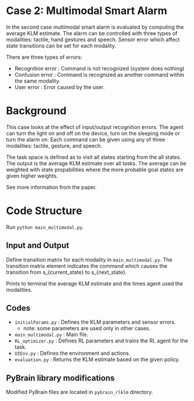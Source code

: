 # Case 2: Multimodal Smart Alarm

In the second case multimodal smart alarm is evaluated by computing the average KLM estimate. The alarm can be controlled with three types of modalities: tactile, hand gestures and speech. Sensor error which affect state transitions can be set for each modality.

There are three types of errors: 
* Recognition error : Command is not recognized (system does nothing)
* Confusion error : Command is recognized as another command within the same modality.
* User error : Error caused by the user. 
    
# Background

This case looks at the effect of input/output recognition errors. The agent can turn the light on and off on the device, turn on the sleeping mode or turn the alarm on. Each command can be given using any of three modalities: tactile, gesture, and speech. 

The task space is defined as to visit all states starting from the all states.
The output is the average KLM estimate over all tasks. The average can be weighted with state propabilities where the more probable goal states are given higher weights.

See more information from the paper.

# Code Structure
Run ```python main_multimodal.py```.

## Input and Output
Define transition matrix for each modality in ```main_multimodal.py```. The transition matrix element indicates the command which causes the transition from s_{current_state} to s_{next_state}. 

Prints to terminal the average KLM estimate and the times agent used the modalities.

## Codes
- ```initialParams.py``` : Defines the KLM parameters and sensor errors.
  - note: some parameters are used only in other cases.
- ```main_multimodal.py``` : Main file. 
- ```RL_optimizer.py``` : Defines RL parameters and trains the RL agent for the task.
- ```UIEnv.py``` : Defines the environment and actions.
- ```evaluation.py``` : Returns the KLM estimate based on the given policy.

## PyBrain library modifications
Modified PyBrain files are located in ```pybrain_rlklm``` directory.
